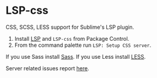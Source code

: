 # LSP-css
CSS, SCSS, LESS support for Sublime's LSP plugin.

1. Install [LSP](https://packagecontrol.io/packages/LSP) and `LSP-css` from Package Control.
2. From the command palette run `LSP: Setup CSS server`.

If you use Sass install [Sass](https://packagecontrol.io/packages/Sass).
If you use Less install [LESS](https://packagecontrol.io/packages/LESS).

Server related issues report [here](https://github.com/vscode-langservers/vscode-css-languageserver).
